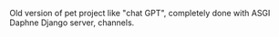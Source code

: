 Old version of pet project like "chat GPT", completely done with ASGI Daphne Django server, channels.
